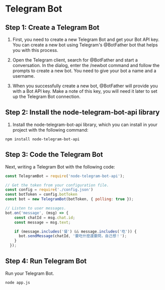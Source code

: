 # Telegram Bot

## Step 1: Create a Telegram Bot

1. First, you need to create a new Telegram Bot and get your Bot API key. You can create a new bot using Telegram's @BotFather bot that helps you with this process.

2. Open the Telegram client, search for @BotFather and start a conversation.
In the dialog, enter the /newbot command and follow the prompts to create a new bot. You need to give your bot a name and a username.

3. When you successfully create a new bot, @BotFather will provide you with a Bot API key. Make a note of this key, you will need it later to set up the Telegram Bot connection.

## Step 2: Install the node-telegram-bot-api library

1. Install the node-telegram-bot-api library, which you can install in your project with the following command:

```shell
npm install node-telegram-bot-api
```

## Step 3: Code the Telegram Bot

Next, writing a Telegram Bot with the following code:

```javascript
const TelegramBot = require('node-telegram-bot-api');

// Get the token from your configuration file.
const config = require('./config.json')
const botToken = config.botToken
const bot = new TelegramBot(botToken, { polling: true });

// Listen to user messages.
bot.on('message', (msg) => {
    const chatId = msg.chat.id;
    const message = msg.text;

    if (message.includes('餐') && message.includes('吃')) {
      bot.sendMessage(chatId, '要吃什麼還要問，自己想！');
    }
  });
```

## Step 4: Run Telegram Bot

Run your Telegram Bot.

```shell
node app.js
```

